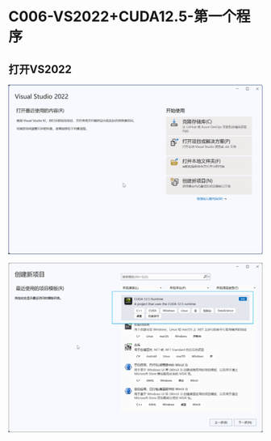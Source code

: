 # C006-VS2022+CUDA12.5-第一个程序

## 打开VS2022

![1721129506970](images/C005-第一个CUDA程序/1721129506970.png)

![1721137001158](images/C005-第一个CUDA程序/1721137001158.png)
